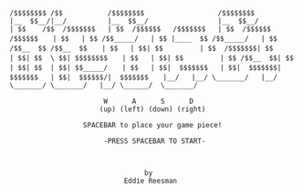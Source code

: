 ` /$$$$$$$$ /$$           /$$$$$$$$                  /$$$$$$$$                 `
`|__  $$__/|__/          |__  $$__/                 |__  $$__/                 `
`   | $$    /$$  /$$$$$$$   | $$  /$$$$$$   /$$$$$$$   | $$  /$$$$$$   /$$$$$$ `
`   | $$   | $$ /$$_____/   | $$ |____  $$ /$$_____/   | $$ /$$__  $$ /$$__  $$`
`   | $$   | $$| $$         | $$  /$$$$$$$| $$         | $$| $$  \ $$| $$$$$$$$`
`   | $$   | $$| $$         | $$ /$$__  $$| $$         | $$| $$  | $$| $$_____/`
`   | $$   | $$|  $$$$$$$   | $$|  $$$$$$$|  $$$$$$$   | $$|  $$$$$$/|  $$$$$$$`
`   |__/   |__/ \_______/   |__/ \_______/ \_______/   |__/ \______/  \_______/`


                           W      A      S      D
                          (up) (left) (down) (right)

                      SPACEBAR to place your game piece!

                           -PRESS SPACEBAR TO START-



                                     by
                                Eddie Reesman